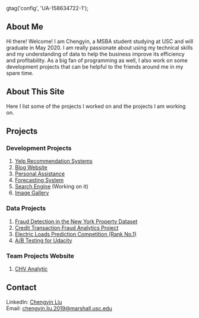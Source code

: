 <!-- Global site tag (gtag.js) - Google Analytics -->
<head>
<script async src="https://www.googletagmanager.com/gtag/js?id=UA-158634722-1"></script>
<meta property='og:image' content='https://images.unsplash.com/photo-1504639725590-34d0984388bd?ixlib=rb-1.2.1&ixid=eyJhcHBfaWQiOjEyMDd9&auto=format&fit=crop&w=1867&q=80"/>
<script>
  window.dataLayer = window.dataLayer || [];
  function gtag(){dataLayer.push(arguments);}
  gtag('js', new Date());

  gtag('config', 'UA-158634722-1');
</script>
</head>

## About Me

Hi there! Welcome! I am Chengyin, a MSBA student studying at USC and will graduate in May 2020. I am really passionate about using my technical skills and my understanding of data to help the business improve its efficiency and profitability. As a big fan of programming as well, I also work on some development projects that can be helpful to the friends around me in my spare time. 

## About This Site

Here I list some of the projects I worked on and the projects I am working on.

## Projects

### Development Projects
1. [Yelp Recommendation Systems](https://github.com/lynkeib/WebProjects/tree/master/Recommendation%20System)
2. [Blog Website](https://github.com/lynkeib/WebProjects/tree/master/MyBlog/blog)
3. [Personal Assistance](https://github.com/lynkeib/WeChatProjects) 
4. [Forecasting System](https://github.com/lynkeib/WebProjects/tree/master/Forecasting%20System) 
5. [Search Engine](https://github.com/lynkeib/SearchEngine) (Working on it)
6. [Image Gallery](https://github.com/lynkeib/WebProjects/tree/master/WebDevelopment/Projects/Gallery)

### Data Projects
1. [Fraud Detection in the New York Property Dataset](https://github.com/lynkeib/WebProjects/tree/master/NY%20Property) 
2. [Credit Transaction Fraud Analytics Project](https://github.com/lynkeib/WebProjects/tree/master/Credit%20Card%20Fraud%20Detection)
3. [Electric Loads Prediction Competition (Rank No.1)](https://github.com/lynkeib/WebProjects/tree/master/Time%20Series%20Competition)
4. [A/B Testing for Udacity](https://github.com/lynkeib/WebProjects/tree/master/AB%20Testing%20for%20Udacity%20Course)

### Team Projects Website
1. [CHV Analytic ](https://www.chvanalytics.com)

## Contact

LinkedIn: [Chengyin Liu](www.linkedin.com/in/chengyinliu458)  
Email: [chengyin.liu.2019@marshall.usc.edu](chengyin.liu.2019@marshall.usc.edu)

